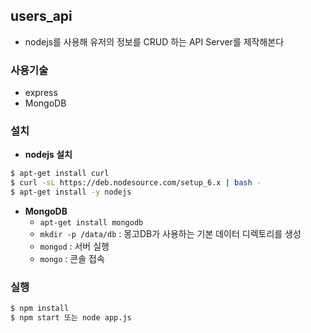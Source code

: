 ## users_api

- nodejs를 사용해 유저의 정보를 CRUD 하는 API Server를 제작해본다

### 사용기술
- express
- MongoDB


### 설치
- **nodejs 설치**
```bash
$ apt-get install curl
$ curl -sL https://deb.nodesource.com/setup_6.x | bash -
$ apt-get install -y nodejs
```

- **MongoDB**
  - `apt-get install mongodb`
  - `mkdir -p /data/db` : 몽고DB가 사용하는 기본 데이터 디렉토리를 생성 
  - `mongod` : 서버 실행
  - `mongo` : 콘솔 접속
	
### 실행
```bash
$ npm install
$ npm start 또는 node app.js
```
